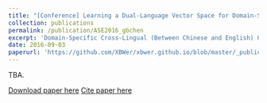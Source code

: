 ```yaml
---
title: "[Conference] Learning a Dual-Language Vector Space for Domain-Specific Cross-Lingual Question Retrieval"
collection: publications
permalink: /publication/ASE2016_gbchen
excerpt: 'Domain-Specific Cross-Lingual (Between Chinese and English) Question Retrieval.'
date: 2016-09-03
paperurl: 'https://github.com/XBWer/xbwer.github.io/blob/master/_publications/ASE2016_gbchen.pdf'
---
```


TBA.

[Download paper here](https://github.com/XBWer/xbwer.github.io/blob/master/_publications/ASE2016_gbchen.pdf)
[Cite paper here](https://github.com/XBWer/xbwer.github.io/blob/master/_publications/ASE2016_gbchen_bib.html)